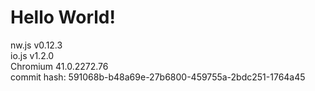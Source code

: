 <body>
<div id="inset">
	<h1 class="shimmer">Hello World!</h1>
</div>
<div id="ver">
  nw.js v<script>document.write(process.versions['node-webkit']);</script>0.12.3<br>
  io.js v<script>document.write(process.versions['node']);</script>1.2.0<br>
  Chromium <script>document.write(process.versions['chromium']);</script>41.0.2272.76<br>
  commit hash: <script>document.write(process.versions['nw-commit-id']);</script>591068b-b48a69e-27b6800-459755a-2bdc251-1764a45<br>
</div>


</body>
